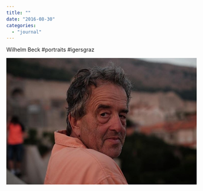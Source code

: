 ```yaml
---
title: ""
date: "2016-08-30"
categories: 
  - "journal"
---
```


Wilhelm Beck #portraits #igersgraz

![](images/902c1baf00.jpg)
